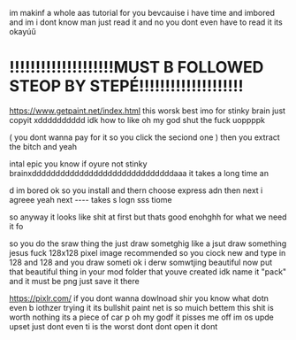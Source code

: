 
im makinf a whole aas tutorial for you bevcauise i have time and imbored and im i dont know man just 
read it and no you dont even have to read it its okayúű 

# !!!!!!!!!!!!!!!!!!!!MUST B FOLLOWED STEOP BY STEPÉ!!!!!!!!!!!!!!!!!!!!

https://www.getpaint.net/index.html   this worsk best imo  for stinky brain just copyit xdddddddddd idk how to like oh my god shut the fuck uoppppk

( you dont wanna pay for it so you click the seciond one ) then you extract the bitch and yeah 

intal epic you know if oyure not stinky brainxddddddddddddddddddddddddddddddaaa it takes a long 
time an

d im bored ok so you install and thern choose express adn then next i agreee yeah
 next  ---- takes s logn sss tiome

so anyway it looks like shit at first but thats good enohghh for what we need it fo

so you do the sraw thing the just draw sometghig like a jsut draw something jesus fuck
128x128 pixel image recommended
so you ciock new and type in 128 and 128 and you draw someti
ok i derw somwtjing beautiful now put that beautiful thing in your mod folder that youve created idk name it "pack" and it must be png just save it there


https://pixlr.com/  if you dont wanna dowlnoad shir you know what dotn even b iothzer trying it
 its bullshit paint net is so muich 
bettem this shit is worth nothing its a piece of car p oh my godf it pisses me off im os upde
upset just dont even ti is the worst dont dont open it dont
